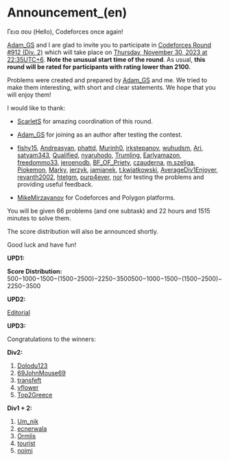 # Announcement_(en)

Γεια σου (Hello), Codeforces once again!

[Adam_GS](https://codeforces.com/profile/Adam_GS "Гроссмейстер Adam_GS") and I are glad to invite you to participate in [Codeforces Round #912 (Div. 2)](https://codeforces.com/contest/1903) which will take place on [Thursday, November 30, 2023 at 22:35UTC+6](https://codeforces.com/https://www.timeanddate.com/worldclock/fixedtime.html?day=30&month=11&year=2023&hour=19&min=35&sec=0&p1=166). **Note the unusual start time of the round**. As usual, **this round will be rated for participants with rating lower than 2100.**

Problems were created and prepared by [Adam_GS](https://codeforces.com/profile/Adam_GS "Гроссмейстер Adam_GS") and me. We tried to make them interesting, with short and clear statements. We hope that you will enjoy them!

I would like to thank:

 * [ScarletS](https://codeforces.com/profile/ScarletS "Мастер ScarletS") for amazing coordination of this round.

 * [Adam_GS](https://codeforces.com/profile/Adam_GS "Гроссмейстер Adam_GS") for joining as an author after testing the contest.

 * [fishy15](https://codeforces.com/profile/fishy15 "Мастер fishy15"), [Andreasyan](https://codeforces.com/profile/Andreasyan "Гроссмейстер Andreasyan"), [phattd](https://codeforces.com/profile/phattd "Мастер phattd"), [Murinh0](https://codeforces.com/profile/Murinh0 "Специалист Murinh0"), [irkstepanov](https://codeforces.com/profile/irkstepanov "Гроссмейстер irkstepanov"), [wuhudsm](https://codeforces.com/profile/wuhudsm "Мастер wuhudsm"), [Ari](https://codeforces.com/profile/Ari "Мастер Ari"), [satyam343](https://codeforces.com/profile/satyam343 "Гроссмейстер satyam343"), [Qualified](https://codeforces.com/profile/Qualified "Эксперт Qualified"), [nyaruhodo](https://codeforces.com/profile/nyaruhodo "Специалист nyaruhodo"), [Trumling](https://codeforces.com/profile/Trumling "Эксперт Trumling"), [Earlyamazon](https://codeforces.com/profile/Earlyamazon "Эксперт Earlyamazon"), [freedommo33](https://codeforces.com/profile/freedommo33 "Новичок freedommo33"), [jeroenodb](https://codeforces.com/profile/jeroenodb "Международный гроссмейстер jeroenodb"), [BF_OF_Priety](https://codeforces.com/profile/BF_OF_Priety "Эксперт BF_OF_Priety"), [czauderna](https://codeforces.com/profile/czauderna "Ученик czauderna"), [m.szeliga](https://codeforces.com/profile/m.szeliga "Эксперт m.szeliga"), [Piokemon](https://codeforces.com/profile/Piokemon "Эксперт Piokemon"), [Marky](https://codeforces.com/profile/Marky "Эксперт Marky"), [jerzyk](https://codeforces.com/profile/jerzyk "Мастер jerzyk"), [jamjanek](https://codeforces.com/profile/jamjanek "Специалист jamjanek"), [t.kwiatkowski](https://codeforces.com/profile/t.kwiatkowski "Кандидат в мастера t.kwiatkowski"), [AverageDiv1Enjoyer](https://codeforces.com/profile/AverageDiv1Enjoyer "Мастер AverageDiv1Enjoyer"), [revanth2002](https://codeforces.com/profile/revanth2002 "Ученик revanth2002"), [htetgm](https://codeforces.com/profile/htetgm "Кандидат в мастера htetgm"), [purp4ever](https://codeforces.com/profile/purp4ever "Мастер purp4ever"), [nor](https://codeforces.com/profile/nor "Мастер nor") for testing the problems and providing useful feedback.

 * [MikeMirzayanov](https://codeforces.com/profile/MikeMirzayanov "Штаб, MikeMirzayanov") for Codeforces and Polygon platforms.

You will be given 66 problems (and one subtask) and 22 hours and 1515 minutes to solve them.

The score distribution will also be announced shortly.

Good luck and have fun!

**UPD1:**

**Score Distribution:** 500−1000−1500−(1500−2500)−2250−3500500−1000−1500−(1500−2500)−2250−3500

**UPD2:**

[Editorial](Tutorial_(en).md)

**UPD3:**

Congratulations to the winners:

**Div2:**

 1. [DoIodu123](https://codeforces.com/profile/DoIodu123 "Эксперт DoIodu123")
2. [69JohnMouse69](https://codeforces.com/profile/69JohnMouse69 "Не в рейтинге, 69JohnMouse69")
3. [transfeft](https://codeforces.com/profile/transfeft "Не в рейтинге, transfeft")
4. [vflower](https://codeforces.com/profile/vflower "Эксперт vflower")
5. [Top2Greece](https://codeforces.com/profile/Top2Greece "Новичок Top2Greece")

**Div1 + 2:**

 1. [Um_nik](https://codeforces.com/profile/Um_nik "Легендарный гроссмейстер Um_nik")
2. [ecnerwala](https://codeforces.com/profile/ecnerwala "Легендарный гроссмейстер ecnerwala")
3. [Ormlis](https://codeforces.com/profile/Ormlis "Легендарный гроссмейстер Ormlis")
4. [tourist](https://codeforces.com/profile/tourist "Легендарный гроссмейстер tourist")
5. [noimi](https://codeforces.com/profile/noimi "Международный гроссмейстер noimi")
